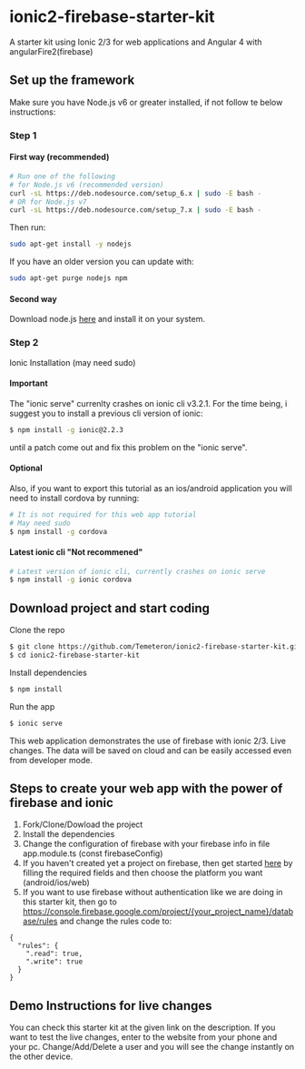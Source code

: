 # ionic2-firebase-starter-kit
A starter kit using Ionic 2/3 for web applications and Angular 4 with angularFire2(firebase)


## Set up the framework
Make sure you have Node.js v6 or greater installed, if not follow te below instructions:
### Step 1
#### First way (recommended)
```bash
# Run one of the following
# for Node.js v6 (recommended version)
curl -sL https://deb.nodesource.com/setup_6.x | sudo -E bash -
# OR for Node.js v7
curl -sL https://deb.nodesource.com/setup_7.x | sudo -E bash -
```
Then run:
```bash
sudo apt-get install -y nodejs
```
If you have an older version you can update with:
```bash
sudo apt-get purge nodejs npm
```
#### Second way
Download node.js [here](https://nodejs.org/en/) and install it on your system.

### Step 2
Ionic Installation (may need sudo)
#### Important
The "ionic serve" currenlty crashes on ionic cli v3.2.1.
For the time being, i suggest you to install a previous cli version of ionic:
```bash
$ npm install -g ionic@2.2.3
```
until a patch come out and fix this problem on the "ionic serve".

#### Optional
Also, if you want to export this tutorial as an ios/android application you will need to install cordova by running:
```bash
# It is not required for this web app tutorial
# May need sudo
$ npm install -g cordova
```

#### Latest ionic cli "Not recommened"
```bash
# Latest version of ionic cli, currently crashes on ionic serve
$ npm install -g ionic cordova
```

## Download project and start coding
Clone the repo
```bash
$ git clone https://github.com/Temeteron/ionic2-firebase-starter-kit.git
$ cd ionic2-firebase-starter-kit
```

Install dependencies
```bash
$ npm install
```

Run the app
```bash
$ ionic serve
```

This web application demonstrates the use of firebase with ionic 2/3. Live changes. The data will be saved on cloud and can be easily accessed even from developer mode.


## Steps to create your web app with the power of firebase and ionic
1) Fork/Clone/Dowload the project
2) Install the dependencies
3) Change the configuration of firebase with your firebase info in file app.module.ts (const firebaseConfig)
4) If you haven't created yet a project on firebase, then get started [here](https://console.firebase.google.com/) by filling the required fields and then choose the platform you want (android/ios/web)
5) If you want to use firebase without authentication like we are doing in this starter kit, then go to https://console.firebase.google.com/project/{your_project_name}/database/rules and change the rules code to:
```
{
  "rules": {
    ".read": true,
    ".write": true
  }
}
```

## Demo Instructions for live changes
You can check this starter kit at the given link on the description. If you want to test the live changes, enter to the website from your phone and your pc. Change/Add/Delete a user and you will see the change instantly on the other device.
